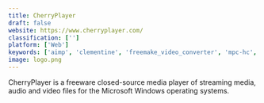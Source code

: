 ```yaml
---
title: CherryPlayer
draft: false 
website: https://www.cherryplayer.com/
classification: ['']
platform: ['Web']
keywords: ['aimp', 'clementine', 'freemake_video_converter', 'mpc-hc', 'meridian', 'smplayer', 'tomahawk', 'umplayer', 'vlc_media_player', 'video_downloadhelper', 'vso_media_player', 'winamp']
image: logo.png
---
```

CherryPlayer is a freeware closed-source media player of streaming media, 
audio and video files for the Microsoft Windows operating systems.